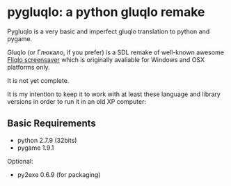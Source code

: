 # pygluqlo: a python gluqlo remake

Pygluqlo is a very basic and imperfect gluqlo translation to python and pygame. 

Gluqlo (or Глюкало, if you prefer) is a SDL remake of well-known awesome [Fliqlo screensaver](http://9031.com/goodies/#fliqlo) 
which is originally avaliable for Windows and OSX platforms only.

It is not yet complete.

It is my intention to keep it to work with at least these language and library versions in order to run it in an old XP computer:

## Basic Requirements

- python 2.7.9 (32bits)
- pygame 1.9.1

Optional: 
- py2exe 0.6.9 (for packaging)


